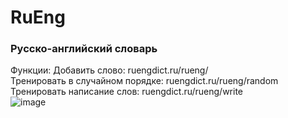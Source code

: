 # RuEng 
### Русско-английский словарь
Функции: 
Добавить слово: ruengdict.ru/rueng/    
Тренировать в случайном порядке: ruengdict.ru/rueng/random     
Тренировать написание слов: ruengdict.ru/rueng/write     
![image](https://user-images.githubusercontent.com/70845281/123974634-d29d9d80-d9cd-11eb-9737-6e11f040a5ae.png)
